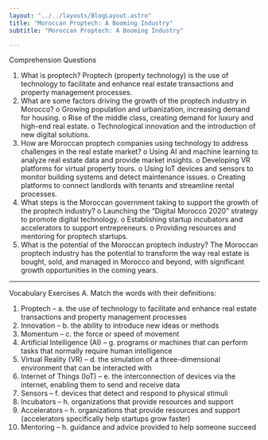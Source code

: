 ```yaml
---
layout: "../../layouts/BlogLayout.astro"
title: "Moroccan Proptech: A Booming Industry"
subtitle: "Moroccan Proptech: A Booming Industry"

---
```


Comprehension Questions
1.	What is proptech?
Proptech (property technology) is the use of technology to facilitate and enhance real estate transactions and property management processes.
2.	What are some factors driving the growth of the proptech industry in Morocco?
o	Growing population and urbanization, increasing demand for housing.
o	Rise of the middle class, creating demand for luxury and high-end real estate.
o	Technological innovation and the introduction of new digital solutions.
3.	How are Moroccan proptech companies using technology to address challenges in the real estate market?
o	Using AI and machine learning to analyze real estate data and provide market insights.
o	Developing VR platforms for virtual property tours.
o	Using IoT devices and sensors to monitor building systems and detect maintenance issues.
o	Creating platforms to connect landlords with tenants and streamline rental processes.
4.	What steps is the Moroccan government taking to support the growth of the proptech industry?
o	Launching the “Digital Morocco 2020” strategy to promote digital technology.
o	Establishing startup incubators and accelerators to support entrepreneurs.
o	Providing resources and mentoring for proptech startups.
5.	What is the potential of the Moroccan proptech industry?
The Moroccan proptech industry has the potential to transform the way real estate is bought, sold, and managed in Morocco and beyond, with significant growth opportunities in the coming years.
________________________________________
Vocabulary Exercises
A. Match the words with their definitions:
1.	Proptech – a. the use of technology to facilitate and enhance real estate transactions and property management processes
2.	Innovation – b. the ability to introduce new ideas or methods
3.	Momentum – c. the force or speed of movement
4.	Artificial Intelligence (AI) – g. programs or machines that can perform tasks that normally require human intelligence
5.	Virtual Reality (VR) – d. the simulation of a three-dimensional environment that can be interacted with
6.	Internet of Things (IoT) – e. the interconnection of devices via the internet, enabling them to send and receive data
7.	Sensors – f. devices that detect and respond to physical stimuli
8.	Incubators – h. organizations that provide resources and support
9.	Accelerators – h. organizations that provide resources and support (accelerators specifically help startups grow faster)
10.	Mentoring – h. guidance and advice provided to help someone succeed
